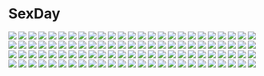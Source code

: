 # SexDay
![](https://konachan.com/image/680b0665c85a1ee7d1b64a29297b056c/Konachan.com%20-%20192130%20animal%20animal_ears%20bebe1999%20breasts%20brown_hair%20cameltoe%20cat%20catgirl%20green_eyes%20japanese_clothes%20kimono%20oboro_muramasa%20panties%20spread_legs%20underwear.jpg)
![](https://konachan.com/image/069477c6213787039f9d519e8f76f1e5/Konachan.com%20-%20168026%20barefoot%20bikini%20blue_eyes%20blush%20brown_hair%20erect_nipples%20flowers%20original%20pan_%28mimi%29%20swimsuit%20wink.jpg)
![](https://konachan.com/image/a2f9756a89d69e3dd3395ccea13ae015/Konachan.com%20-%20174359%20black_hair%20blonde_hair%20blue_eyes%20brown_hair%20fang%20fuuki%20gray_hair%20group%20hat%20long_hair%20red_eyes%20school_uniform%20skirt%20socks%20tie%20torn_clothes%20yellow_eyes.jpg)
![](https://konachan.com/image/2710c8b4bc2ecc12cc9de3cb98a3a2c8/Konachan.com%20-%20221776%20ass_grab%20bakuon%21%21%20blonde_hair%20boots%20cameltoe%20geworin%20long_hair%20motorcycle%20panties%20pink_eyes%20skintight%20skirt%20suzunoki_rin%20twintails%20underwear%20upskirt.jpg)
![](https://konachan.com/jpeg/1051b7aa46b17ce52aaa8f217f3dcff2/Konachan.com%20-%2093289%20animal_ears%20barefoot%20black_hair%20blush%20gokou_ruri%20hanarinn%20long_hair%20navel%20nude%20purple_hair%20red_eyes%20tail%20white.jpg)
![](https://konachan.com/jpeg/f3f4e51bf1d009e92f15f50c44dc0895/Konachan.com%20-%20190709%20bath%20bathtub%20breasts%20ensemble_%28company%29%20game_cg%20kisaragi_yuuhi%20ninomiya_mikoto%20nipples%20nude%20tagme_%28artist%29%20trap%20tsukahara_izumi%20wet%20yukishiro_kotori.jpg)
![](https://konachan.com/jpeg/c959b56425ddd3fbcec991e9153f0ed0/Konachan.com%20-%20279393%20aoba_erika%20blush%20catgirl%20green_eyes%20male%20nekogami-sama_to_nanatsuboshi_-imouto_no_ane-%20panties%20skirt%20suimya%20underwear.jpg)
![](https://konachan.com/image/dc94c98ec5bb2b9d7fa3e51b236cf576/Konachan.com%20-%20174550%20bra%20breasts%20choker%20cleavage%20elbow_gloves%20garter_belt%20gloves%20pink_eyes%20pink_hair%20ribbons%20short_hair%20stockings%20thighhighs%20touhou%20underwear%20ut_%28apt%29.jpg)
![](https://konachan.com/jpeg/2a8088686366ebdec679b90bd6dffd9e/Konachan.com%20-%20226314%20aqua_eyes%20blush%20breasts%20gloves%20gray_hair%20navel%20nipples%20no_bra%20panties%20panty_pull%20school_uniform%20shirt_lift%20short_hair%20underwear%20white%20yuna_%28spn28u79%29.jpg)
![](https://konachan.com/jpeg/468044518289e37049aa62dbc7332c56/Konachan.com%20-%20273309%20anthropomorphism%20blue_hair%20blush%20flower_knight_girl%20ipheion_%28flower_knight_girl%29%20maid%20purple_eyes%20shironeko_haru%20short_hair.jpg)
![](https://konachan.com/jpeg/2c4de2b47ac3748802ea01ed9d4d1d50/Konachan.com%20-%20276729%202girls%20ass%20black_hair%20blush%20brown_hair%20cameltoe%20firepo%20long_hair%20onjouji_toki%20panties%20red_eyes%20saki%20short_hair%20skirt%20sleeping%20thighhighs%20underwear.jpg)
![](https://konachan.com/image/0e9f8a44b9f8c16b1373642f023ad898/Konachan.com%20-%20203208%20anthropomorphism%20bikini%20black_hair%20breasts%20brown_eyes%20cameltoe%20cleavage%20kantai_collection%20long_hair%20maki_pei%20navel%20sunset%20swimsuit%20water%20wet.jpg)
![](https://konachan.com/jpeg/366e35bf03456fe35bc12e1988a4ee9d/Konachan.com%20-%2035422%20apple%20brown_hair%20craft_lawrence%20food%20fruit%20gray_hair%20horo%20long_hair%20ookami_to_koushinryou%20short_hair%20white%20wolfgirl.jpg)
![](https://konachan.com/image/9efe172a360f1110f3785fb20bf5e04e/Konachan.com%20-%20263844%20bed%20bra%20breasts%20censored%20cosplay%20gloves%20headband%20jema%20long_hair%20navel%20nipples%20panties%20penis%20purple_eyes%20pussy%20ribbons%20sex%20thighhighs%20touhou%20underwear.jpg)
![](https://konachan.com/jpeg/0f10d929d7bfdfb4e7361a6178f5d6fa/Konachan.com%20-%20182053%202girls%20black_hair%20blonde_hair%20blue_eyes%20green_eyes%20karube%20long_hair%20original%20pantyhose%20school_uniform%20skirt%20white.jpg)
![](https://konachan.com/image/30c9db71f7717a229861fcb9db5e146c/Konachan.com%20-%20232812%20blue_eyes%20blush%20bow%20breasts%20brown_hair%20ichinose_shiki%20idolmaster%20idolmaster_cinderella_girls%20kneehighs%20long_hair%20nayuta69%20school_uniform%20skirt.jpg)
![](https://konachan.com/jpeg/b923c5e09698100cf140e3eb104f6c23/Konachan.com%20-%20284943%20apron%20aqua_eyes%20ass%20blush%20breasts%20erect_nipples%20gray_hair%20laoan%20lexington%20naked_apron%20no_bra%20pussy%20sideboob%20thighhighs%20uncensored%20zhanjian_shaonu.jpg)
![](https://konachan.com/jpeg/ee55db4466d7103ac390f5a316ef71fa/Konachan.com%20-%20234264%20animal%20anthropomorphism%20bird%20bow_%28weapon%29%20brown_eyes%20brown_hair%20flowers%20gloves%20japanese_clothes%20kaga_%28kancolle%29%20mku%20ribbons%20short_hair%20weapon.jpg)
![](https://konachan.com/image/03702f9e39ae6e7e6bc109c067c695e4/Konachan.com%20-%2022298%20bath%20lisianthus%20megami%20pointed_ears%20scan%20shuffle.jpg)
![](https://konachan.com/image/f2aa3fa3032556e94745658249b4eb8f/Konachan.com%20-%20227193%20animal_ears%20blonde_hair%20blush%20breasts%20cleavage%20fang%20foxgirl%20japanese_clothes%20original%20pink_eyes%20ryuki%40maguro-ex%20signed.jpg)
![](https://konachan.com/jpeg/e95d07276a241e8982db4aed5c90f47c/Konachan.com%20-%20196980%20bra%20dp_minase%20game_cg%20konata_yori_kanata_made_2%20panties%20tokiwa_chika%20underwear.jpg)
![](https://konachan.com/image/6367cf2548ab09fffeabd564a40306c6/Konachan.com%20-%208391%20itou_noiji%20peace%40pieces%20yamada_maririn.jpg)
![](https://konachan.com/image/6eda1c85d28f16c3b330b6b4a44dbecf/Konachan.com%20-%2029258%20black_hair%20blue_eyes%20dress%20kaya_xavier%20littlewitch%20long_hair%20oyari_ashito%20pink_hair%20purple_eyes%20short_hair%20skirt%20skirt_lift%20thighhighs%20twintails.jpg)
![](https://konachan.com/image/2a1221277dd9e54d0787123fba0ae218/Konachan.com%20-%2055580%2077%20ball%20beach%20bikini%20breasts%20game_cg%20green_eyes%20hoshiba_sora%20long_hair%20night%20orange_hair%20ribbons%20sky%20stars%20swimsuit%20tenmaso%20water%20wet%20whirlpool.jpg)
![](https://konachan.com/jpeg/f79e86bc7c61306ae2c3fa1bc736ae62/Konachan.com%20-%2062781%20blush%20close%20kirishima_akari%20nyan_koi%21%20vector.jpg)
![](https://konachan.com/jpeg/9e8883cc62e22835a1c4190a1a3de064/Konachan.com%20-%20278240%20ass%20bed%20blush%20cropped%20dark_skin%20fang%20gray_hair%20long_hair%20original%20panties%20pantyhose%20pink_eyes%20pointed_ears%20ponytail%20skirt%20underwear%20upskirt%20white.jpg)
![](https://konachan.com/jpeg/e2d6c0e75cb82b4f077ff34090b0ddd5/Konachan.com%20-%20302317%20fate_grand_order%20fate_%28series%29%20meizi_%28sakura_umeko28%29%20nero_claudius_%28fate%29.jpg)
![](https://konachan.com/jpeg/731fe923c391146fd352a37e956319d2/Konachan.com%20-%20304217%20bandaid%20breasts%20brown_hair%20collar%20cropped%20green_eyes%20long_hair%20neshia_%28tsaqif0309%29%20no_bra%20original%20shirt_lift.jpg)
![](https://konachan.com/image/753ed8314a912fc49885d2d1785f16aa/Konachan.com%20-%20191797%20anthropomorphism%20brown_eyes%20brown_hair%20cherry_blossoms%20flowers%20kantai_collection%20kneehighs%20long_hair%20ponytail%20skirt%20tsuuhan%20umbrella.jpg)
![](https://konachan.com/image/770facea252883108ebc699f98dde657/Konachan.com%20-%2048009%20ass%20bed%20breasts%20flowers%20nipples%20nude%20pussy%20rose%20sleeping%20spread_legs%20white_hair.jpg)
![](https://konachan.com/image/4048df65409193a0e76af81578e1d69a/Konachan.com%20-%20254688%20bow%20bra%20braids%20breasts%20couch%20dark%20gray_hair%20headdress%20izayoi_sakuya%20maid%20nori_tamago%20open_shirt%20short_hair%20sleeping%20touhou%20twintails%20underwear.jpg)
![](https://konachan.com/image/356d4ecffab65459f897604406cbcbfb/Konachan.com%20-%2029229%20littlewitch%20oyari_ashito.jpg)
![](https://konachan.com/image/5637b96ce00cd42afa1b1d2179a2b049/Konachan.com%20-%2010827%20dejiko%20di_gi_charat%20galaxy_angel%20mint_blancmanche%20nomad%20pita_ten%20shia.jpg)
![](https://konachan.com/image/752ff68c295b9061cf8004b90df23817/Konachan.com%20-%20196265%20blonde_hair%20blue_eyes%20boots%20dress%20hat%20long_hair%20risutaru%20tagme.jpg)
![](https://konachan.com/image/256431442e220d391551c4eda1f729cb/Konachan.com%20-%20164216%20animal_ears%20asakura_ryouko%20ass%20blush%20breasts%20censored%20jpeg_artifacts%20nipples%20sex%20suzumiya_haruhi_no_yuutsu.jpg)
![](https://konachan.com/jpeg/1296d17a5c5f354f27e1cdd7eead8863/Konachan.com%20-%20121474%20barefoot%20blonde_hair%20blue_eyes%20bra%20breasts%20cleavage%20dress%20flowers%20ku%20long_hair%20original%20purple_eyes%20purple_hair%20tagme%20twintails%20underwear%20white.jpg)
![](https://konachan.com/jpeg/ce887e2b450d4a24c800f1673c753864/Konachan.com%20-%20276943%20animal_ears%20bow%20cuna_%28qunya%29%20food%20green_eyes%20hoodie%20idolmaster%20idolmaster_million_live%21%20long_hair%20mochizuki_anna%20pajamas%20pocky%20purple_hair%20shorts.jpg)
![](https://konachan.com/image/fbd0de3d149900bfe7e6c65445d73a23/Konachan.com%20-%20122517%20alis_landale%20alisa%20mina%20phantasy_star%20phantasy_star_gaiden%20scan.jpg)
![](https://konachan.com/image/72a43ecc065483249d6ace4e905e6e8d/Konachan.com%20-%20296328%20aqua_eyes%20brown_hair%20couch%20mr.lime%20original%20phone%20short_hair%20shorts%20wink.jpg)
![](https://konachan.com/image/e6b4f17901f662fc9d81bd2e9bb61864/Konachan.com%20-%2080058%20godees%20k-on%21%20manabe_nodoka%20monochrome.jpg)
![](https://konachan.com/jpeg/68d191a5eedc3fc83ec3a57387c9a361/Konachan.com%20-%20103619%20apron%20brown_eyes%20brown_hair%20censored%20game_cg%20hosaka_hina%20hulotte%20ikegami_akane%20nopan%20penis%20pussy%20sex%20skirt%20skirt_lift%20with_ribbon.jpg)
![](https://konachan.com/image/cf23b3ee79216385ab34e258126cb43d/Konachan.com%20-%2023249%20bottle_fairy%20chiriri%20hororo%20kururu%20oboro%20pointed_ears%20rere%20sarara%20tokumi_yuiko.jpg)
![](https://konachan.com/image/716b6543248942ebbde0547c8987886f/Konachan.com%20-%20144907%20blonde_hair%20blue_eyes%20bow%20brown_eyes%20brown_hair%20dress%20fan%20hat%20long_hair%20mino%20original%20ribbons.jpg)
![](https://konachan.com/image/a4ba313e9af09ad376b15f4d5c0fb2b7/Konachan.com%20-%2063716%20favorite%20game_cg%20hoshizora_no_memoria%20tagme%20twins.jpg)
![](https://konachan.com/image/8dd5a053c4514abee48c5eac3d5e5057/Konachan.com%20-%2053477%203d%20aqua_eyes%20aqua_hair%20hatsune_miku%20long_hair%20microphone%20momong%20thighhighs%20vocaloid%20zettai_ryouiki.jpg)
![](https://konachan.com/image/5cbac52632f11b35b846add29b82c863/Konachan.com%20-%20150378%20flowers%20green_eyes%20hat%20jpeg_artifacts%20moon%20nanaroba_hana%20red_hair%20skirt%20tagme%20thighhighs.jpg)
![](https://konachan.com/jpeg/e015c29d05f33f6d65d815606e034385/Konachan.com%20-%20265045%20bow%20bra%20breasts%20gray_hair%20navel%20nipples%20nironiro%20panties%20penis%20pubic_hair%20pussy%20sex%20short_hair%20spread_legs%20thighhighs%20twintails%20uncensored%20underwear.jpg)
![](https://konachan.com/image/e05597077d0ffee3098201ed444bfee4/Konachan.com%20-%2049479%20cheerleader%20f-ism%20green_eyes%20murakami_suigun%20panties%20underwear.jpg)
![](https://konachan.com/image/d71eea367e4267733195ddf9a38edfb6/Konachan.com%20-%20211513%20bou_nin%20breasts%20brown_eyes%20brown_hair%20cleavage%20long_hair%20necklace%20original.jpg)
![](https://konachan.com/jpeg/af4d93facde5ebf3e6abbd2da9ed169c/Konachan.com%20-%20264529%20aqua_eyes%20blonde_hair%20breasts%20cait%20fellatio%20granblue_fantasy%20headband%20long_hair%20nude%20penis%20spread_legs%20uncensored%20white.jpg)
![](https://konachan.com/jpeg/0702430e74f6f05a1ed991aff5c90d05/Konachan.com%20-%20306511%20animal_ears%20arknights%20blue_eyes%20breast_hold%20breasts%20brown_hair%20bunny_ears%20bunnygirl%20cleavage%20garter_belt%20gray%20leotard%20long_hair%20ponytail%20thighhighs.jpg)
![](https://konachan.com/image/33b858e7447bf677657b812812a1f4e6/Konachan.com%20-%20117531%20green_eyes%20merry_nightmare%20short_hair%20vector%20watermark%20yumekui_merry.jpg)
![](https://konachan.com/image/91fd7a750e637d77a7020d97bd2c91b7/Konachan.com%20-%2045110%20christmas%20santa_costume%20tagme.jpg)
![](https://konachan.com/image/3cd75813026da15fc0ac31e858d64409/Konachan.com%20-%20282231%20breasts%20censored%20cum%20fasorasi%20nude%20original%20pubic_hair%20pure_light.jpg)
![](https://konachan.com/image/419ed050f967651c296077509e672dbb/Konachan.com%20-%2027312%20doll%20rozen_maiden%20shinku%20suigintou.jpg)
![](https://konachan.com/image/f97620142bb5ee58660d3fc2733f494a/Konachan.com%20-%2069491%20blonde_hair%20blue_eyes%20book%20braids%20brown_eyes%20brown_hair%20dress%20gloves%20group%20hat%20long_hair%20miko%20purple_eyes%20ribbons%20short_hair%20touhou%20witch%20yellow_eyes.jpg)
![](https://konachan.com/image/2b926064d77d37d5a1d4db5f84392c1b/Konachan.com%20-%2025978%20all_male%20bleach%20ishida_uryuu%20male.jpeg)
![](https://konachan.com/image/945c599c411f31fb188a9cb61044b30e/Konachan.com%20-%2071409%20blue_eyes%20charlotte_hazelrink%20close%20pink_hair%20princess_lover.jpg)
![](https://konachan.com/image/620111a0246ecc3f66c35d77a74f417a/Konachan.com%20-%2042212%202girls%20animal_ears%20book%20catgirl%20nanao_naru%20thighhighs.jpg)
![](https://konachan.com/image/a57c3e89501a47693f94f291f8a9cd66/Konachan.com%20-%2079413%20animal_ears%20black_hair%20gun%20motorcycle%20original%20weapon%20yellow_eyes.jpg)
![](https://konachan.com/image/10592ad04baf99df518b4fa6e20f8a6a/Konachan.com%20-%2078017%20godees%20k-on%21%20kotobuki_tsumugi%20monochrome.jpg)
![](https://konachan.com/jpeg/68bdc5b7fe84a4e10fafc7bd3eb303bc/Konachan.com%20-%2048195%20akatsuki_no_goei%20blue_eyes%20breasts%20game_cg%20navel%20nikaidoh_reika%20penis%20pussy%20sex%20syangrila%20tomose_shunsaku%20uncensored.jpg)
![](https://konachan.com/jpeg/2b4621915eff92e74ebce9030b90232c/Konachan.com%20-%20213038%20aliasing%20ass%20bicolored_eyes%20bikini%20blue_hair%20blush%20horns%20io_%28pso2%29%20kurebayashi_noe%20phantasy_star%20phantasy_star_online%20short_hair%20swimsuit%20tattoo%20white.jpg)
![](https://konachan.com/jpeg/8878b9c98d2f0dfcd321b23230ba8258/Konachan.com%20-%20179147%20dress%20game_cg%20hapymaher%20koku%20panties%20tagme%20thighhighs%20toriumi_yuuko%20underwear.jpg)
![](https://konachan.com/image/b40817d317a13f458c1a4c1f0916ab27/Konachan.com%20-%20238731%20alice_margatroid%20aqua_eyes%20book%20brown_hair%20cross%20doll%20dress%20headband%20homo_1121%20ponytail%20shanghai_doll%20short_hair%20touhou.jpg)
![](https://konachan.com/jpeg/87650887a59003d911098f8d11762aca/Konachan.com%20-%20203007%202girls%20black_hair%20blush%20bow%20heart%20microphone%20purple_eyes%20red_eyes%20red_hair%20sakura_hiyori%20short_hair%20twintails%20valentine%20wink%20yazawa_nico.jpg)
![](https://konachan.com/image/72d5b1a2879ea01f9f2336a6b15e2586/Konachan.com%20-%20224505%20aqua_eyes%20ayase_eri%20blonde_hair%20breasts%20censored%20fellatio%20male%20nipples%20no_bra%20penis%20ponytail%20silver_meteor%20skirt%20topless.jpg)
![](https://konachan.com/jpeg/2b5756ccb4493f0a535336df085c54e1/Konachan.com%20-%20184207%20cherry_blossoms%20flowers%20green_eyes%20green_hair%20hatsune_miku%20japanese_clothes%20kimono%20long_hair%20twintails%20vocaloid%20yori_%28y_rsy%29.jpg)
![](https://konachan.com/image/b55546be56c343f1c0e4d9b5afd82468/Konachan.com%20-%20306555%20aliasing%20anthropomorphism%20azur_lane%20blush%20bow%20breasts%20cleavage%20dress%20fujikura_ryuune%20long_hair%20purple_eyes%20purple_hair%20thighhighs%20unicorn_%28azur_lane%29.jpg)
![](https://konachan.com/image/1f49f2d468c10313fa3e7080b960889f/Konachan.com%20-%2025161%20flowers%20hina_ichigo%20rozen_maiden%20sakurada_jun%20shinku%20silhouette%20suiseiseki.jpeg)
![](https://konachan.com/jpeg/2d8bd0acabeae994a37bdc973452d550/Konachan.com%20-%20170127%20gray_eyes%20gray_hair%20hat%20headphones%20kazetto%20long_hair%20mononobe_no_futo%20ribbons%20skirt%20touhou.jpg)
![](https://konachan.com/image/e147bbd04a5e0f297b00cfa0447c41ac/Konachan.com%20-%2067269%20kara_no_kyoukai%20ryougi_shiki.jpg)
![](https://konachan.com/image/bf0fe9427ac324eca3498b8f1d8b635e/Konachan.com%20-%20188176%20condom%20cum%20kurasaki_aya%20nipples%20original.jpg)
![](https://konachan.com/image/ce4c733b68d8b7b65c78a0ed263f4f15/Konachan.com%20-%20260167%202girls%20blue_hair%20blush%20bow%20braids%20brown_eyes%20couch%20flowers%20gloves%20necklace%20pink_eyes%20ponytail%20red_hair%20rose%20stockings%20thighhighs%20tiara%20wand%20wristwear.jpg)
![](https://konachan.com/image/24669d221c7465cd07cf712a20d15108/Konachan.com%20-%20167974%20blush%20green_hair%20hatsune_miku%20long_hair%20mousou_zei_%28vocaloid%29%20pink_eyes%20skirt%20tie%20twintails%20vocaloid%20yokumo_%28nini102728%29.jpg)
![](https://konachan.com/jpeg/12307dff853e81fdf1a665049b2f4f5a/Konachan.com%20-%2054761%20bakemonogatari%20monogatari_%28series%29%20ponytail%20senjougahara_hitagi.jpg)
![](https://konachan.com/image/c13e61dfe5900be735c6c2536e510835/Konachan.com%20-%20156410%20armor%20group%20white.jpg)
![](https://konachan.com/jpeg/8d7ddf7a258905b4e52beae10f717936/Konachan.com%20-%20152605%20animal%20blue_eyes%20blush%20cat%20flowers%20japanese_clothes%20kimono%20petals%20sesena_yau%20short_hair%20tagme%20watermark%20white_hair.jpg)
![](https://konachan.com/image/7374168acbe84355180d99d4faf2b3cf/Konachan.com%20-%207557%20black_hair%20blue_eyes%20brown_hair%20chibi%20gensou_ninja%20kanina_shizuka%20long_hair%20nijou_noriko%20satou_sei%20short_hair%20toudou_shimako%20yellow_eyes.jpg)
![](https://konachan.com/jpeg/9a16385cc84ea486abeb3c4423cb3596/Konachan.com%20-%20210703%202girls%20anus%20ass%20blue_hair%20censored%20escu%3Ade%20game_cg%20horns%20kusakami_akira%20minagi_tsumugi%20nipples%20nude%20pink_hair%20pussy%20pussy_juice%20yuri.jpg)
![](https://konachan.com/jpeg/465434751c2851f3deb11e1575a330f4/Konachan.com%20-%2049132%20k-on%21%20tainaka_ritsu.jpg)
![](https://konachan.com/image/c2d49429bb6311d0eee3a85667ac535d/Konachan.com%20-%20173928%20barefoot%20blue_hair%20breasts%20cleavage%20dress%20flowers%20food%20group%20hakusai%20headband%20kyuubee%20long_hair%20pocky%20ponytail%20red_eyes%20red_hair%20spear%20weapon%20wings.jpg)
![](https://konachan.com/image/29dbf54463c49d66a4ff0a71b33ef6ca/Konachan.com%20-%2010104%20katase_shima%20uchuu_no_stellvia.jpg)
![](https://konachan.com/image/e4bf3af618b6036effa07a737db755ae/Konachan.com%20-%2018493%20kanu%20koihime_musou.jpg)
![](https://konachan.com/jpeg/c5303ffcf04cb5af9eea3f775edca30d/Konachan.com%20-%20249607%20bicolored_eyes%20bikini%20clouds%20goomrrat%20green_hair%20idolmaster%20idolmaster_cinderella_girls%20shorts%20swimsuit%20takagaki_kaede%20waifu2x%20wristwear.jpg)
![](https://konachan.com/jpeg/abb227f0b74cf965f2441f36853d8ce2/Konachan.com%20-%20304301%20barefoot%20bicolored_eyes%20bikini%20blonde_hair%20demon%20hoodie%20long_hair%20mafuyu_%28chibi21%29%20navel%20original%20ruty_%28mafuyu%29%20scan%20swimsuit%20tail%20wings.jpg)
![](https://konachan.com/jpeg/a554bbe7ba006d0181872fd065b24808/Konachan.com%20-%2029876%20calendar%20taiko_no_tatsujin%20vector.jpg)
![](https://konachan.com/image/408f41c3332e9d23662e2a0054d27e5b/Konachan.com%20-%20281958%202girls%20apron%20boots%20building%20car%20chihuri405%20clouds%20dark%20gray_hair%20hoodie%20long_hair%20maid%20original%20pantyhose%20pink_hair%20reflection%20shorts%20sky%20snow.jpg)
![](https://konachan.com/image/976c9a22fcf58c78f6130a517f315b33/Konachan.com%20-%2045658%20black_hair%20blue_eyes%20kamisama_no_memo_chou%20long_hair%20pajamas%20panties%20shionji_yuuko%20tagme_%28artist%29%20thighhighs%20underwear.jpg)
![](https://konachan.com/jpeg/c91ac2f63690e68a11ec3bd00144d6a1/Konachan.com%20-%20260763%20blush%20breasts%20brown_hair%20censored%20game_cg%20handjob%20headband%20lactation%20mutou_airi%20nipples%20no_bra%20norn%20open_shirt%20penis%20purple_eyes%20short_hair%20skirt.jpg)
![](https://konachan.com/jpeg/003e4686ce4679be990ec540208e6e07/Konachan.com%20-%20293509%20ajishio%20black_hair%20cropped%20headband%20long_hair%20magic%20skirt%20sword%20tattoo%20thighhighs%20touhoku_zunko%20voiceroid%20weapon%20yellow_eyes%20zettai_ryouiki.jpg)
![](https://konachan.com/image/629a794a3c23f101eaecb6d6527587a1/Konachan.com%20-%20150943%2047agdragon%20blonde_hair%20blue_eyes%20blush%20christmas%20dress%20hat%20headphones%20long_hair%20original.jpg)
![](https://konachan.com/image/ee3e84b5e90894067baf5277f2871440/Konachan.com%20-%20179615%20annie_hastur%20aoin_%28omegaboost%29%20fire%20green_eyes%20headband%20kneehighs%20league_of_legends%20pink_hair%20short_hair.jpg)
![](https://konachan.com/image/506df69ca55819d453f6206c219b3fd4/Konachan.com%20-%2088617%20arnage_of_huckebein%20gun%20kurogin%20mahou_senki_lyrical_nanoha_force%20mahou_shoujo_lyrical_nanoha%20nyantype%20scan%20weapon.jpg)
![](https://konachan.com/jpeg/bc1355a200623aae034844ae380b8151/Konachan.com%20-%2090794%20black_hair%20blush%20breasts%20close%20game_cg%20honoka_%28utakata%29%20nipples%20red_eyes%20utakata.jpg)
![](https://konachan.com/image/3c333a0895d71eed43318eab8943e7da/Konachan.com%20-%20140122%20asia_argento%20highschool_dxd%20long_hair%20miyama-zero%20scan%20tagme%20toujou_koneko.jpg)
![](https://konachan.com/image/9d0f69551c44c49f20d627821c85a2bb/Konachan.com%20-%20173331%20brown_eyes%20brown_hair%20building%20earmuffs%20jianren%20jpeg_artifacts%20original%20pantyhose%20snow%20stairs%20train.jpg)
![](https://konachan.com/image/d9e3eb9dc893b21f114c3e2ed0fd3efa/Konachan.com%20-%20222320%20black_hair%20boots%20bow%20dress%20flowers%20long_hair%20makadamixa%20original%20purple_eyes%20signed%20summer_dress%20umbrella%20water.jpg)
![](https://konachan.com/image/f13a82364ca3fd428f360470b304143a/Konachan.com%20-%2021021%20blonde_hair%20blue_eyes%20blue_hair%20brown_eyes%20brown_hair%20chibi%20glasses%20green_eyes%20pink_eyes%20purple_eyes%20purple_hair%20red_hair%20segawa_onpu%20senoo_aiko%20wink.jpg)
![](https://konachan.com/image/5316e22e706f73d316694839bab1415c/Konachan.com%20-%20159768%20animal%20bow%20bubbles%20choker%20dress%20fish%20necklace%20original%20umbrella%20underwater%20water%20zettai_ryouiki%20zhuxiao517.jpg)
